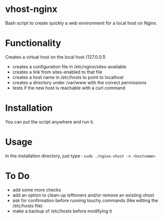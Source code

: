# vhost-nginx
Bash script to create quickly a web environment for a local host on Nginx.

# Functionality
Creates a virtual host on the local host (127.0.0.1)
- creates a configuration file in /etc/nginx/sites-available
- creates a link from sites-enabled to that file
- creates a host name in /etc/hosts to point to localhost
- creates a directory under /var/www with the correct permissions
- tests if the new host is reachable with a curl command

# Installation
You can put the script anywhere and run it.

# Usage
In the installation directory, just type :
`sudo ./nginx-vhost -n <hostname>`

# To Do
- add some more checks
- add an option to clean-up lefttovers and/or remove an existing vhost
- ask for confirmation before running touchy commands (like editing the /etc/hosts file)
- make a backup of /etc/hosts before modifying it

